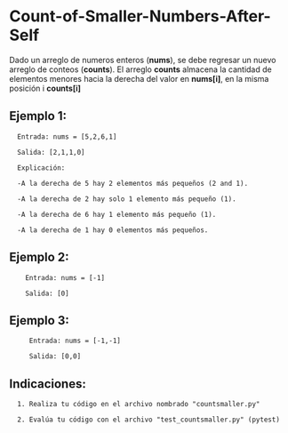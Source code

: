 # Count-of-Smaller-Numbers-After-Self
Dado un arreglo de numeros enteros (**nums**), se debe regresar un nuevo arreglo de conteos (**counts**). El arreglo **counts** almacena la cantidad de elementos menores hacia la derecha del valor en **nums[i]**, en la misma posición i **counts[i]**

## **Ejemplo 1:**

      Entrada: nums = [5,2,6,1]

      Salida: [2,1,1,0]

      Explicación:

      -A la derecha de 5 hay 2 elementos más pequeños (2 and 1).

      -A la derecha de 2 hay solo 1 elemento más pequeño (1).

      -A la derecha de 6 hay 1 elemento más pequeño (1).

      -A la derecha de 1 hay 0 elementos más pequeños.



## **Ejemplo 2:**

        Entrada: nums = [-1]

        Salida: [0]

## **Ejemplo 3:**

         Entrada: nums = [-1,-1]

         Salida: [0,0]
 
## **Indicaciones:**

      1. Realiza tu código en el archivo nombrado "countsmaller.py"

      2. Evalúa tu código con el archivo "test_countsmaller.py" (pytest)
